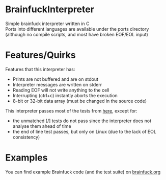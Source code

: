 # BrainfuckInterpreter
Simple brainfuck interpreter written in C<br>
Ports into different languages are available under the ports directory (although no compile scripts, and most have broken EOF/EOL input)

# Features/Quirks
Features that this interpreter has:
- Prints are not buffered and are on stdout
- Interpreter messages are written on stderr
- Reading EOF will not write anything to the cell
- Interrupting (ctrl+c) instantly aborts the execution
- 8-bit or 32-bit data array (must be changed in the source code)

This interpreter passes most of the tests from [here](https://brainfuck.org/tests.b), except for:
- the unmatched \[/\] tests do not pass since the interpreter does not analyse them ahead of time
- the end of line test passes, but only on Linux (due to the lack of EOL consistency)

# Examples
You can find example Brainfuck code (and the test suite) on [brainfuck.org](https://brainfuck.org/)<br>
